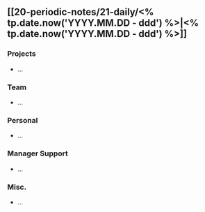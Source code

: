 ## [[20-periodic-notes/21-daily/<% tp.date.now('YYYY.MM.DD - ddd') %>|<% tp.date.now('YYYY.MM.DD - ddd') %>]]

### Projects

- …

### Team

- …

### Personal

- …

### Manager Support

* …

### Misc.

- …
